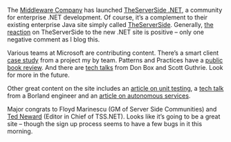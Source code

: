The [Middleware Company](http://www.middleware-company.com/) has
launched [TheServerSide .NET](http://www.theserverside.net/), a
community for enterprise .NET development. Of course, it’s a complement
to their existing enterprise Java site simply called
[TheServerSide](http://www.theserverside.com/). Generally, [the
reaction](http://www.theserverside.com/news/thread.jsp?thread_id=23253)
on TheServerSide to the new .NET site is positive – only one negative
comment as I blog this.

Various teams at Microsoft are contributing content. There’s a smart
client [case
study](http://www.theserverside.net/studies/study.aspx?l=ThomsonOne)
from a project my by team. Patterns and Practices have a [public book
review](http://www.theserverside.net/booksinreview/pag.aspx). And there
are [tech talks](http://www.theserverside.net/talks/index.aspx) from Don
Box and Scott Guthrie. Look for more in the future.

Other great content on the site includes an [article on unit
testing](http://www.theserverside.net/articles/article.aspx?l=UnitTesting),
a [tech
talk](http://www.theserverside.net/talks/library.aspx#NatarajanJaneva)
from a Borland engineer and an [article on autonomous
services](http://www.theserverside.net/articles/article.aspx?l=AutonomousServices).

Major congrats to Floyd Marinescu (GM of Server Side Communities) and
[Ted
Neward](http://www.theserverside.net/articles/article.aspx?l=Welcome)
(Editor in Chief of TSS.NET). Looks like it’s going to be a great site –
though the sign up process seems to have a few bugs in it this morning.
